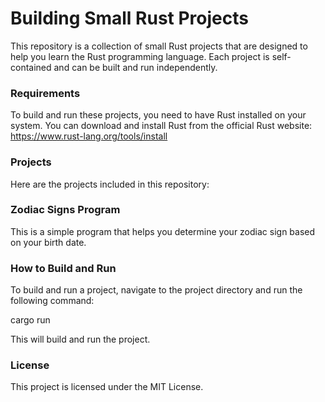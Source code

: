 # Building Small Rust Projects
This repository is a collection of small Rust projects that are designed to help you learn the Rust programming language. Each project is self-contained and can be built and run independently.

### Requirements
To build and run these projects, you need to have Rust installed on your system. You can download and install Rust from the official Rust website: https://www.rust-lang.org/tools/install

### Projects
Here are the projects included in this repository:

### Zodiac Signs Program
This is a simple program that helps you determine your zodiac sign based on your birth date.

### How to Build and Run
To build and run a project, navigate to the project directory and run the following command:

cargo run

This will build and run the project.

### License
This project is licensed under the MIT License.
